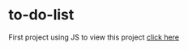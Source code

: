 # to-do-list
First project using JS
to view this project [click here](https://kjr-to-do-js.netlify.app/)
